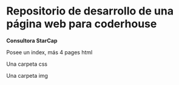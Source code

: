 # Repositorio de desarrollo de una página web para coderhouse

**Consultora StarCap**

Posee un index, más 4 pages html

Una carpeta css

Una carpeta img

